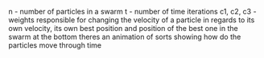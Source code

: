 n - number of particles in a swarm
t - number of time iterations 
c1, c2, c3 - weights responsible for changing the velocity of a particle in regards to its own velocity, its own best position and position of the best one in the swarm
at the bottom theres an animation of sorts showing how do the particles move through time
